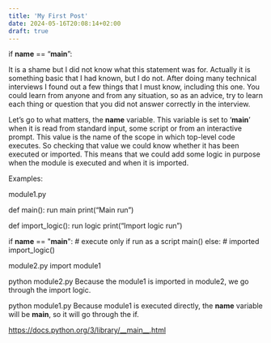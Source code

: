 ```yaml
---
title: 'My First Post'
date: 2024-05-16T20:08:14+02:00
draft: true
---
```



if __name__ == “__main__”:

It is a shame but I did not know what this statement was for. Actually it is something basic that I had known, but I do not. After doing many technical interviews I found out a few things that I must know, including this one. You could learn from anyone and from any situation, so as an advice, try to learn each thing or question that you did not answer correctly in the interview.

Let’s go to what matters, the __name__ variable. This variable is set to ‘__main__’ when it is read from standard input, some script or from an interactive prompt. This value is the name of the scope in which top-level code executes. So checking that value we could know whether it has been executed or imported. This means that we could add some logic in purpose when the module is executed and when it is imported.

Examples:

module1.py

def main():
	run main
	print(“Main run”)

def import_logic():
	run logic
	print(“Import logic run”)

if __name__ == "__main__":
    # execute only if run as a script
    main()
else:
    # imported
    import_logic()


module2.py
import module1

python module2.py
Because the module1 is imported in module2, we go through the import logic.

python module1.py
Because module1 is executed directly, the __name__ variable will be __main__, so it will go through the if.

https://docs.python.org/3/library/__main__.html
